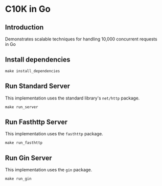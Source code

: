 # C10K in Go

## Introduction

Demonstrates scalable techniques for handling 10,000 concurrent requests in Go

## Install dependencies

```
make install_dependencies
```

## Run Standard Server

This implementation uses the standard library's `net/http` package.
```
make run_server
```

## Run Fasthttp Server

This implementation uses the `fasthttp` package.
```
make run_fasthttp
```

## Run Gin Server

This implementation uses the `gin` package.
```
make run_gin
```

